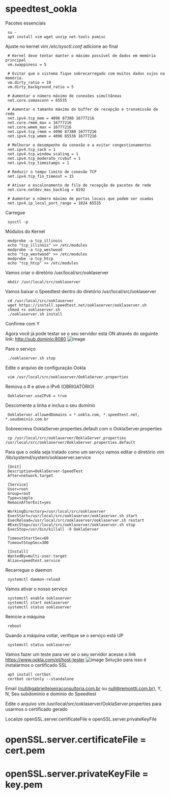 # speedtest_ookla

Pacotes essenciais

     su -
     apt install vim wget unzip net-tools psmisc
     
Ajuste no kernel *vim /etc/sysctl.conf* adicione ao final

     # Kernel deve tentar manter o máximo possível de dados em memória principal 
     vm.swappiness = 5
 
     # Evitar que o sistema fique sobrecarregado com muitos dados sujos na memória.
     vm.dirty_ratio = 10
     vm.dirty_background_ratio = 5
 
     # Aumentar o número máximo de conexões simultâneas
     net.core.somaxconn = 65535
 
     # Aumentar o tamanho máximo do buffer de recepção e transmissão de rede
     net.ipv4.tcp_mem = 4096 87380 16777216
     net.core.rmem_max = 16777216
     net.core.wmem_max = 16777216
     net.ipv4.tcp_rmem = 4096 87380 16777216
     net.ipv4.tcp_wmem = 4096 65536 16777216
 
     # Melhorar o desempenho da conexão e a evitar congestionamentos
     net.ipv4.tcp_sack = 1
     net.ipv4.tcp_window_scaling = 1
     net.ipv4.tcp_moderate_rcvbuf = 1
     net.ipv4.tcp_timestamps = 1
 
     # Reduzir o tempo limite de conexão TCP
     net.ipv4.tcp_fin_timeout = 15
 
     # Ativar o escalonamento de fila de recepção de pacotes de rede
     net.core.netdev_max_backlog = 8192
 
     # Aumentar o número máximo de portas locais que podem ser usadas
     net.ipv4.ip_local_port_range = 1024 65535
     
Carregue

     sysctl -p
     
Módulos do Kernel
     
     modprobe -a tcp_illinois
     echo "tcp_illinois" >> /etc/modules
     modprobe -a tcp_westwood
     echo "tcp_westwood" >> /etc/modules
     modprobe -a tcp_htcp
     echo "tcp_htcp" >> /etc/modules

Vamos criar o diretório /usr/local/src/ooklaserver

     mkdir /usr/local/src/ooklaserver  
Vamos baixar o Speedtest dentro do diretório /usr/local/src/ooklaserver

     cd /usr/local/src/ooklaserver
     wget https://install.speedtest.net/ooklaserver/ooklaserver.sh
     chmod +x ooklaserver.sh
     ./ooklaserver.sh install
 Confirme com Y
 
 Agora você já pode testar se o seu servidor está ON através do seguinte link: http://sub.dominio:8080
![image](https://user-images.githubusercontent.com/94009104/234422343-6e0aaaff-7d47-49ae-a680-aaaada1e6dd1.png)

 Pare o serviço
 
     ./ooklaserver.sh stop
 Edite o arquivo de configuração Ookla
 
     vim /usr/local/src/ooklaserver/OoklaServer.properties
 Remova o # e ative o IPv6 (OBRIGATÓRIO) 
 
     OoklaServer.useIPv6 = true
 Descomente a linha e inclua o seu domínio
     
     OoklaServer.allowedDomains = *.ookla.com, *.speedtest.net, *.seudominio.com.br
 Sobreecreva OoklaServer.properties.default com o OoklaServer.properties
 
     cp /usr/local/src/ooklaserver/OoklaServer.properties /usr/local/src/ooklaserver/OoklaServer.properties.default
 Para que o ookla seja tratado como um serviço vamos editar o diretório vim /lib/systemd/system/ooklaserver.service
     
     [Unit]
     Description=OoklaServer-SpeedTest 
     After=network.target

     [Service]
     User=root
     Group=root
     Type=simple
     RemainAfterExit=yes

     WorkingDirectory=/usr/local/src/ooklaserver
     ExecStart=/usr/local/src/ooklaserver/ooklaserver.sh start
     ExecReload=/usr/local/src/ooklaserver/ooklaserver.sh restart
     #ExecStop=/usr/local/src/ooklaserver/ooklaserver.sh stop
     ExecStop=/usr/bin/killall -9 OoklaServer

     TimeoutStartSec=60
     TimeoutStopSec=300

     [Install]
     WantedBy=multi-user.target
     Alias=speedtest.service
 Recarregue o daemon
     
     systemctl daemon-reload
 Vamos ativar o nosso serviço
     
     systemctl enable ooklaserver
     systemctl start ooklaserver
     systemctl status ooklaserver
 Reinicie a máquina

     reboot
 Quando a máquina voltar, verifique se o serviço está UP
 
     systemctl status ooklaserver
 Vamos fazer um teste para ver se o seu servidor acesse o link https://www.ookla.com/pt/host-tester
 ![image](https://user-images.githubusercontent.com/94009104/234431484-fb433fb8-befb-47fb-81ce-a707d03faffe.png)
 Solução para isso é instalarmos o certificado SSL
     
     apt install certbot
     certbot certonly --standalone
 Email (null@gabrielteixeiraconsultoria.com.br ou null@remontti.com.br), Y, N, Seu subdominio e dominio do Speedtest
 
 Edite o arquivo vim /usr/local/src/ooklaserver/OoklaServer.properties para usarmos o certificado gerado
 
 Localize openSSL.server.certificateFile e openSSL.server.privateKeyFile

# openSSL.server.certificateFile = cert.pem
# openSSL.server.privateKeyFile = key.pem


